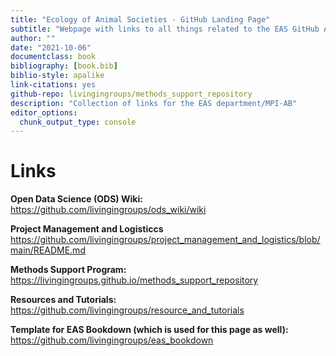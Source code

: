 ```yaml
---
title: "Ecology of Animal Societies - GitHub Landing Page"
subtitle: "Webpage with links to all things related to the EAS GitHub Account"
author: ""
date: "2021-10-06"
documentclass: book
bibliography: [book.bib]
biblio-style: apalike
link-citations: yes
github-repo: livingingroups/methods_support_repository
description: "Collection of links for the EAS department/MPI-AB"
editor_options: 
  chunk_output_type: console
---
```







# Links

**Open Data Science (ODS) Wiki:**
https://github.com/livingingroups/ods_wiki/wiki

**Project Management and Logisticcs**
https://github.com/livingingroups/project_management_and_logistics/blob/main/README.md

**Methods Support Program:**
https://livingingroups.github.io/methods_support_repository

**Resources and Tutorials:**
https://github.com/livingingroups/resource_and_tutorials

**Template for EAS Bookdown (which is used for this page as well):**
https://github.com/livingingroups/eas_bookdown
